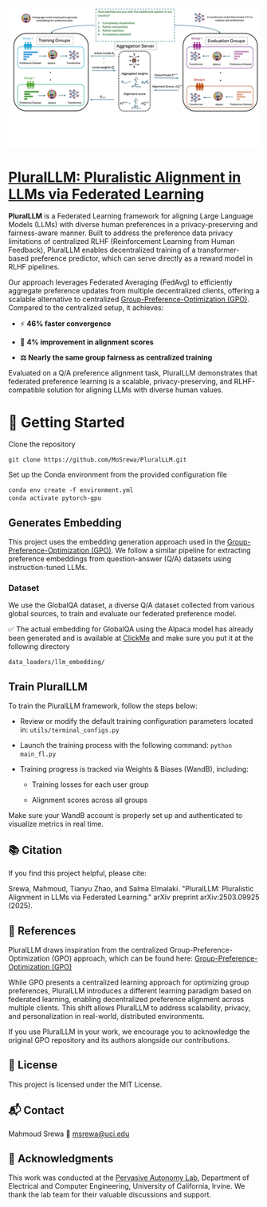 ![PluralLLM Overview](figs/overview.jpg)

# [PluralLLM: Pluralistic Alignment in LLMs via Federated Learning](https://arxiv.org/abs/2503.09925)

**PluralLLM** is a Federated Learning framework for aligning Large Language Models (LLMs) with diverse human preferences in a privacy-preserving and fairness-aware manner. Built to address the preference data privacy limitations of centralized RLHF (Reinforcement Learning from Human Feedback), PluralLLM enables decentralized training of a transformer-based preference predictor, which can serve directly as a reward model in RLHF pipelines.

Our approach leverages Federated Averaging (FedAvg) to efficiently aggregate preference updates from multiple decentralized clients, offering a scalable alternative to centralized [Group-Preference-Optimization (GPO)](https://github.com/jamqd/Group-Preference-Optimization). Compared to the centralized setup, it achieves:
* ⚡ **46% faster convergence**

* 🎯 **4% improvement in alignment scores**
*  **⚖️ Nearly the same group fairness as centralized training**

Evaluated on a Q/A preference alignment task, PluralLLM demonstrates that federated preference learning is a scalable, privacy-preserving, and RLHF-compatible solution for aligning LLMs with diverse human values.


# 🚀 Getting Started
Clone the repository

```
git clone https://github.com/MoSrewa/PluralLLM.git
```
Set up the Conda environment from the provided configuration file
```
conda env create -f environment.yml
conda activate pytorch-gpu
```
 ##  Generates Embedding
This project uses the embedding generation approach used in the [Group-Preference-Optimization (GPO)](https://github.com/jamqd/Group-Preference-Optimization). We follow a similar pipeline for extracting preference embeddings from question-answer (Q/A) datasets using instruction-tuned LLMs.

### Dataset
We use the GlobalQA dataset, a diverse Q/A dataset collected from various global sources, to train and evaluate our federated preference model.

✅ The actual embedding for GlobalQA using the Alpaca model has already been generated and is available at [ClickMe](https://drive.google.com/file/d/1TJkjgLped9tTbzUQ8m4vWg6SDo5HUeBQ/view?usp=sharing) and make sure you put it at the following directory

```
data_loaders/llm_embedding/
```

## Train PluralLLM
To train the PluralLLM framework, follow the steps below:

- Review or modify the default training configuration parameters located in: `utils/terminal_configs.py`

- Launch the training process with the following command:
`python main_fl.py`

- Training progress is tracked via Weights & Biases (WandB), including:

    - Training losses for each user group

    - Alignment scores across all groups

Make sure your WandB account is properly set up and authenticated to visualize metrics in real time.


##  📚 Citation
If you find this project helpful, please cite:

Srewa, Mahmoud, Tianyu Zhao, and Salma Elmalaki. "PluralLLM: Pluralistic Alignment in LLMs via Federated Learning." arXiv preprint arXiv:2503.09925 (2025).

##  📖 References
PluralLLM draws inspiration from the centralized Group-Preference-Optimization (GPO) approach, which can be found here:
[Group-Preference-Optimization (GPO)](https://github.com/jamqd/Group-Preference-Optimization)

While GPO presents a centralized learning approach for optimizing group preferences, PluralLLM introduces a different learning paradigm based on federated learning, enabling decentralized preference alignment across multiple clients. This shift allows PluralLLM to address scalability, privacy, and personalization in real-world, distributed environments.

If you use PluralLLM in your work, we encourage you to acknowledge the original GPO repository and its authors alongside our contributions.


## 📄 License
This project is licensed under the MIT License.

## 📬 Contact
Mahmoud Srewa
📧 msrewa@uci.edu

## 🙏 Acknowledgments

This work was conducted at the [Pervasive Autonomy Lab](https://faculty.sites.uci.edu/elmalaki/people/), Department of Electrical and Computer Engineering, University of California, Irvine. We thank the lab team for their valuable discussions and support.
